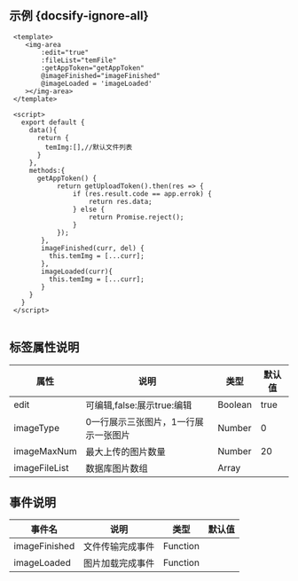 ## 示例 {docsify-ignore-all}
 
```
 <template>
    <img-area
        :edit="true"
        :fileList="temFile"
        :getAppToken="getAppToken"
        @imageFinished="imageFinished"
        @imageLoaded = 'imageLoaded'
    ></img-area>
 </template>

 <script>
   export default {
     data(){
       return {
         temImg:[],//默认文件列表
       }
     },
     methods:{
       getAppToken() {
            return getUploadToken().then(res => {
                if (res.result.code == app.errok) {
                    return res.data;
                } else {
                    return Promise.reject();
                }
            });
        },
        imageFinished(curr, del) {
          this.temImg = [...curr];
        },
        imageLoaded(curr){
          this.temImg = [...curr];
        }
     }
   }
 </script>
     
```


 
## 标签属性说明

| 属性 | 说明 | 类型 | 默认值 |
| --- | --- | --- | --- |
| edit | 可编辑,false:展示true:编辑 | Boolean | true   |
| imageType | 0一行展示三张图片，1一行展示一张图片 | Number |  0  |
| imageMaxNum | 最大上传的图片数量 | Number | 20 |   
| imageFileList | 数据库图片数组 | Array |  |

## 事件说明

| 事件名 | 说明 | 类型 | 默认值 |
| --- | --- | --- | --- |
| imageFinished | 文件传输完成事件 | Function |    |
| imageLoaded | 图片加载完成事件 | Function |    |
 


 
